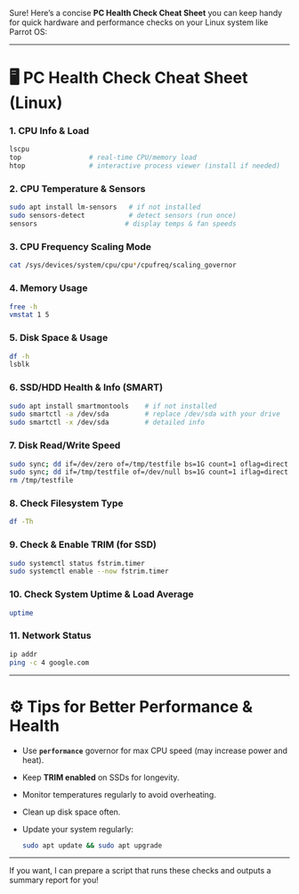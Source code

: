 Sure! Here’s a concise **PC Health Check Cheat Sheet** you can keep handy for quick hardware and performance checks on your Linux system like Parrot OS:

---

# 🖥️ PC Health Check Cheat Sheet (Linux)

### 1. **CPU Info & Load**

```bash
lscpu
top                 # real-time CPU/memory load
htop                # interactive process viewer (install if needed)
```

### 2. **CPU Temperature & Sensors**

```bash
sudo apt install lm-sensors   # if not installed
sudo sensors-detect           # detect sensors (run once)
sensors                      # display temps & fan speeds
```

### 3. **CPU Frequency Scaling Mode**

```bash
cat /sys/devices/system/cpu/cpu*/cpufreq/scaling_governor
```

### 4. **Memory Usage**

```bash
free -h
vmstat 1 5
```

### 5. **Disk Space & Usage**

```bash
df -h
lsblk
```

### 6. **SSD/HDD Health & Info (SMART)**

```bash
sudo apt install smartmontools    # if not installed
sudo smartctl -a /dev/sda         # replace /dev/sda with your drive
sudo smartctl -x /dev/sda         # detailed info
```

### 7. **Disk Read/Write Speed**

```bash
sudo sync; dd if=/dev/zero of=/tmp/testfile bs=1G count=1 oflag=direct
sudo sync; dd if=/tmp/testfile of=/dev/null bs=1G count=1 iflag=direct
rm /tmp/testfile
```

### 8. **Check Filesystem Type**

```bash
df -Th
```

### 9. **Check & Enable TRIM (for SSD)**

```bash
sudo systemctl status fstrim.timer
sudo systemctl enable --now fstrim.timer
```

### 10. **Check System Uptime & Load Average**

```bash
uptime
```

### 11. **Network Status**

```bash
ip addr
ping -c 4 google.com
```

---

# ⚙️ Tips for Better Performance & Health

* Use **`performance`** governor for max CPU speed (may increase power and heat).
* Keep **TRIM enabled** on SSDs for longevity.
* Monitor temperatures regularly to avoid overheating.
* Clean up disk space often.
* Update your system regularly:

  ```bash
  sudo apt update && sudo apt upgrade
  ```

---

If you want, I can prepare a script that runs these checks and outputs a summary report for you!
